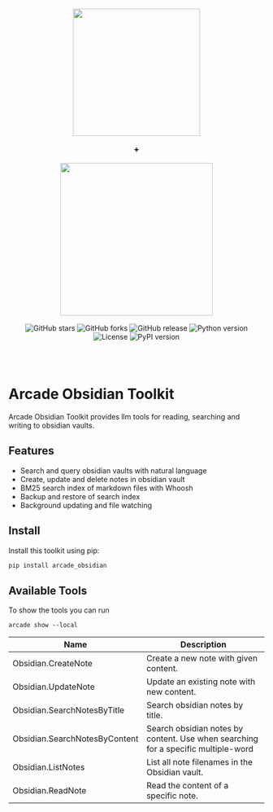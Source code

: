 <!-- A placeholder for a toolkit logo or cover image. Remove or replace with your own. -->
<h3 align="center">
  <a name="readme-top"></a>
  <img
    src="https://docs.arcade.dev/images/logo/arcade-logo.png"
    style="width: 250px;"
  >
  <p>+</p>
  <img
    src="https://images.ctfassets.net/wjg1udsw901v/78Ws2s56LgCLoxkx3Xdcsl/083d00cd84eeec428087bbab65ae3580/obsidian-logo.png"
    style="width: 300px;"
  >
</h3>
<!-- Add or remove badges as needed. For example, a GitHub star/fork badge or version badges. -->
<p align="center">
  <img src="https://img.shields.io/github/stars/spartee/arcade_obsidian" alt="GitHub stars">
  <img src="https://img.shields.io/github/forks/spartee/arcade_obsidian" alt="GitHub forks">
  <img src="https://img.shields.io/github/v/release/spartee/arcade_obsidian" alt="GitHub release">
  <img src="https://img.shields.io/badge/python-3.10+-blue.svg" alt="Python version">
  <img src="https://img.shields.io/badge/license-MIT-green.svg" alt="License">
  <img src="https://img.shields.io/pypi/v/arcade_obsidian" alt="PyPI version">
</p>

<br>
<br>

# Arcade Obsidian Toolkit

Arcade Obsidian Toolkit provides llm tools for reading, searching and writing to obsidian vaults.

## Features

-   Search and query obsidian vaults with natural language
-   Create, update and delete notes in obsidian vault
-   BM25 search index of markdown files with Whoosh
-   Backup and restore of search index
-   Background updating and file watching

## Install

Install this toolkit using pip:

```bash
pip install arcade_obsidian
```

## Available Tools

To show the tools you can run

```
arcade show --local
```

| Name                          | Description                                                                       |
| ----------------------------- | --------------------------------------------------------------------------------- |
| Obsidian.CreateNote           | Create a new note with given content.                                             |
| Obsidian.UpdateNote           | Update an existing note with new content.                                         |
| Obsidian.SearchNotesByTitle   | Search obsidian notes by title.                                                   |
| Obsidian.SearchNotesByContent | Search obsidian notes by content. Use when searching for a specific multiple-word |
| Obsidian.ListNotes            | List all note filenames in the Obsidian vault.                                    |
| Obsidian.ReadNote             | Read the content of a specific note.                                              |
